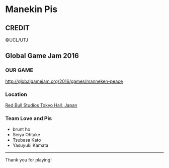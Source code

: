# Manekin Pis

## CREDIT

©UCL/UTJ

## Global Game Jam 2016

### OUR GAME

http://globalgamejam.org/2016/games/manneken-peace

### Location

[Red Bull Studios Tokyo Hall, Japan](http://globalgamejam.org/2016/jam-sites/global-game-jam-red-bull-studios-tokyo-hall)



### Team Love and Pis

 * brunt ho
 * Seiya Ohtake
 * Tsubasa Kato
 * Yasuyuki Kamata

-------------

Thank you for playing!
